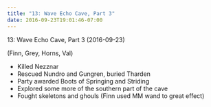 ```yaml
---
title: "13: Wave Echo Cave, Part 3"
date: 2016-09-23T19:01:46-07:00
---
```


13: Wave Echo Cave, Part 3 (2016-09-23)

(Finn, Grey, Horns, Val)

- Killed Nezznar
- Rescued Nundro and Gungren, buried Tharden
- Party awarded Boots of Springing and Striding
- Explored some more of the southern part of the cave
- Fought skeletons and ghouls (Finn used MM wand to great effect)
